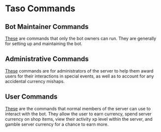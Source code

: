 # Taso Commands

## Bot Maintainer Commands

[These](/bot_maintainer_cmds.md) are commands that only the bot owners can run. They are generally for setting up and maintaining the bot.

## Administrative Commands

[These](/administrative_cmds.md) commands are for administrators of the server to help them award users for their interactions in special events, as well as to account for any accidental currency mishaps.

## User Commands

[These](/user/user_cmds.md) are the commands that normal members of the server can use to interact with the bot. They allow the user to earn currency, spend server currency on shop items, view their activity xp level within the server, and gamble server currency for a chance to earn more.
